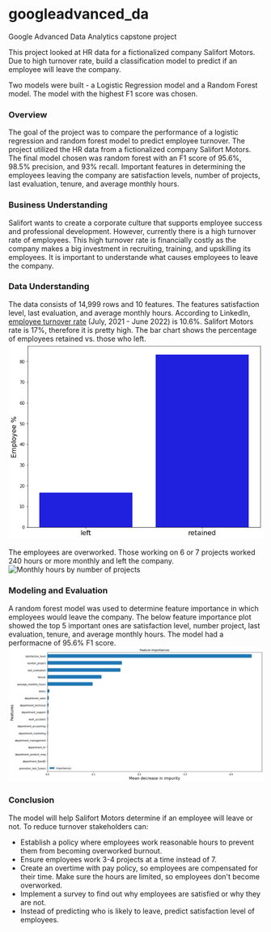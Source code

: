 # googleadvanced_da
Google Advanced Data Analytics capstone project

This project looked at HR data for  a fictionalized company Salifort Motors. Due to high turnover rate, build a classification model to predict if an employee will leave the company.

Two models were built - a Logistic Regression model and a Random Forest model. The model with the highest F1 score was chosen.

### Overview
The goal of the project was to compare the performance of a logistic regression and random forest model to predict employee turnover.
The project utilized the HR data from a fictionalized company Salifort Motors.
The final model chosen was random forest with an F1 score of 95.6%, 98.5% precision, and 93% recall.
Important features in determining the employees leaving the company are satisfaction levels, number of projects, last evaluation, tenure, and average monthly hours.

### Business Understanding
Salifort wants to create a corporate culture that supports employee success and professional development. However, currently there is a high turnover rate of employees. This high turnover rate is financially costly as the company makes a big investment in recruiting, training, and upskilling its employees. It is important to understande what causes employees to leave the company.

### Data Understanding
The data consists of 14,999 rows and 10 features. The features satisfaction level, last evaluation, and average monthly hours. 
According to LinkedIn, [employee turnover rate](https://www.linkedin.com/business/talent/blog/talent-strategy/industries-with-the-highest-turnover-rates) (July, 2021 - June 2022) is 10.6%. Salifort Motors rate is 17%, therefore it is pretty high. The bar chart shows the percentage of employees retained vs. those who left.
![Employee left and retained percentage](https://github.com/lhdatalab/googleadvanced_da/blob/main/Employee_percentage.png?raw=true)

The employees are overworked. Those working on 6 or 7 projects worked 240 hours or more monthly and left the company.
![Monthly hours by number of projects]()

### Modeling and Evaluation
A random forest model was used to determine feature importance in which employees would leave the company.
The below feature importance plot showed the top 5 important ones are satisfaction level, number project, last evaluation, tenure, and average monthly hours.
The model had  a performacne of 95.6% F1 score.
![Random forest feature importance](https://github.com/lhdatalab/googleadvanced_da/blob/main/Feature_importance.png?raw=true)

### Conclusion
The model will help Salifort Motors determine if an employee will leave or not.
To reduce turnover stakeholders can:
- Establish a policy where employees work reasonable hours to prevent them from becoming  overworked burnout.
- Ensure employees work 3-4 projects at a time instead of 7.
- Create an overtime with pay      policy, so employees are compensated for their time.  Make sure the hours are limited, so employees don't become overworked.
- Implement a survey to find out why employees are satisfied or why they are not.
- Instead of predicting who is likely to leave, predict satisfaction level of employees.

